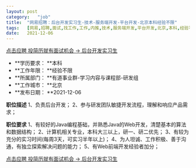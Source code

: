 ```yaml
---
layout:	post
category:	"job"
title:	"网易招聘：后台开发实习生-技术-服务端开发-平台开发-北京本科经验不限"
tags:	[网易,招聘,面试,找工作,工作,内推,技术,服务端开发,平台开发,北京,本科,经验不限]
date:	2021-12-06
---
```


[点击应聘 投简历就有面试机会 -> 后台开发实习生](http://mobile.bole.netease.com/bole/boleDetail?id=10700&employeeId=346f03c3cda5f04c&key=all)



- **学历要求： **本科
- **工作年限： **经验不限
- **所属部门： **有道事业群-学习内容与课程部-研发组
- **工作城市： **北京
- **发布日期： **2021-12-06



**职位描述**
1、负责后台开发；
2、参与研发团队敏捷开发流程，理解和响应产品需求；



**职位要求**
1、有较好的Java编程基础，并熟悉Java的Web开发，清楚基本的算法和数据结构；
2、计算机相关专业，本科大三以上，研一、研二优先；
3、有较为充分的实习时间(每周3天，可实习半年以上)；
4、为人坦诚、工作积极、善于沟通，有独立探索解决问题的能力；
5、有Web前端开发经验者加分；



[点击应聘 投简历就有面试机会 -> 后台开发实习生](http://mobile.bole.netease.com/bole/boleDetail?id=10700&employeeId=346f03c3cda5f04c&key=all)